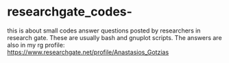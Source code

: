 # researchgate_codes-
this is about small codes answer questions posted by researchers in research gate.
These are usually bash and gnuplot scripts.
The answers are also in my rg profile: 
https://www.researchgate.net/profile/Anastasios_Gotzias 
